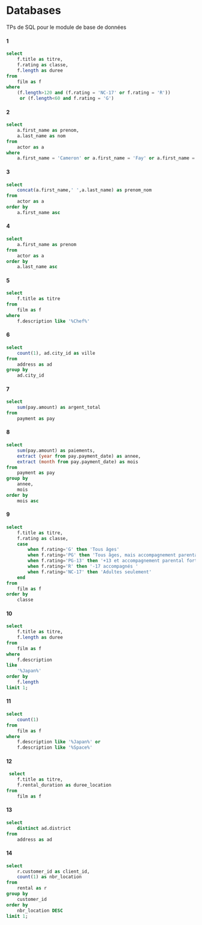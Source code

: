 # Databases
TPs de SQL pour le module de base de données

#### 1
```sql
select 
	f.title as titre,
	f.rating as classe,
	f.length as duree
from 
	film as f
where
	(f.length>120 and (f.rating = 'NC-17' or f.rating = 'R'))
	 or (f.length<60 and f.rating = 'G')
```

#### 2
```sql
select 
	a.first_name as prenom,
	a.last_name as nom
from 
	actor as a
where
	a.first_name = 'Cameron' or a.first_name = 'Fay' or a.first_name = 'Penelope'
```

#### 3
```sql
select 
	concat(a.first_name,' ',a.last_name) as prenom_nom
from 
	actor as a
order by
	a.first_name asc
```

#### 4
```sql
select 
	a.first_name as prenom
from 
	actor as a
order by
	a.last_name asc
```

#### 5
```sql
select 
	f.title as titre
from 
	film as f
where
	f.description like '%Chef%'
```

#### 6
```sql
select 
	count(1), ad.city_id as ville
from 
	address as ad
group by
	ad.city_id
```

#### 7
```sql
select 
	sum(pay.amount) as argent_total
from 
	payment as pay
```

#### 8
```sql
select 
	sum(pay.amount) as paiements,
	extract (year from pay.payment_date) as annee,
	extract (month from pay.payment_date) as mois
from 
	payment as pay
group by
	annee,
	mois
order by
	mois asc
```

#### 9
```sql
select 
	f.title as titre,
	f.rating as classe,
	case
		when f.rating='G' then 'Tous âges'
		when f.rating='PG' then 'Tous âges, mais accompagnement parental conseillé'
		when f.rating='PG-13' then '+13 et accompagnement parental fortement conseillé'
		when f.rating='R' then '-17 accompagnés '
		when f.rating='NC-17' then 'Adultes seulement'
	end
from 
	film as f
order by
	classe
```

#### 10
```sql
select 
	f.title as titre,
	f.length as duree
from
	film as f
where
	f.description
like
	'%Japan%'
order by
	f.length
limit 1;
```

#### 11
```sql
select 
	count(1)
from
	film as f
where
	f.description like '%Japan%' or
	f.description like '%Space%' 
```

#### 12
```sql
 select 
	f.title as titre,
	f.rental_duration as duree_location
from
	film as f
```

#### 13
```sql
select 
	distinct ad.district
from
	address as ad
```

#### 14
```sql
select
	r.customer_id as client_id,
	count(1) as nbr_location
from 
	rental as r
group by
	customer_id
order by
	nbr_location DESC
limit 1;
```